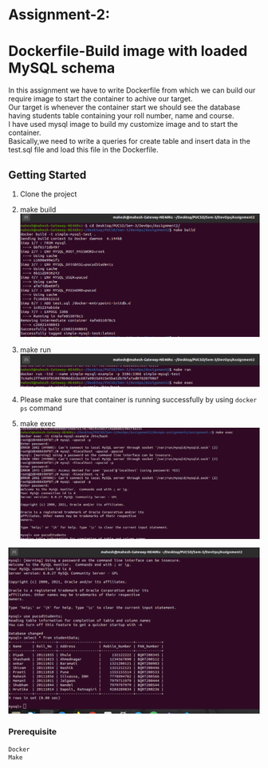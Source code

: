 #                  Assignment-2: 
# Dockerfile-Build image with loaded MySQL schema

In this assignment we have to write Dockerfile from which we can build our require image to start the container to achive our target. <br>
Our target is whenever the container start we should see the database having students table containing your roll number, name and course.<br>
I have used mysql image to build my customize image and to start the container.<br>
Basically,we need to write a queries for create table and insert data in the test.sql file and load this file in the Dockerfile.

## Getting Started

1. Clone the project

2. make build
![](./images/build.png)

3. make run
![](./images/run.png)

4. Please make sure that container is running successfully by using `docker ps` command

5. make exec
![](./images/exec.png)

![](./images/quiry.png)



### Prerequisite
```
Docker
Make
```


